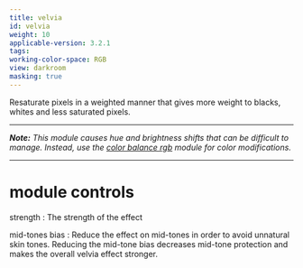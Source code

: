 ```yaml
---
title: velvia
id: velvia
weight: 10
applicable-version: 3.2.1
tags: 
working-color-space: RGB 
view: darkroom
masking: true
---
```


Resaturate pixels in a weighted manner that gives more weight to blacks, whites and less saturated pixels. 

---

_**Note:** This module causes hue and brightness shifts that can be difficult to manage. Instead, use the [color balance rgb](./color-balance-rgb.md) module for color modifications._

---

# module controls

strength
: The strength of the effect

mid-tones bias
: Reduce the effect on mid-tones in order to avoid unnatural skin tones. Reducing the mid-tone bias decreases mid-tone protection and makes the overall velvia effect stronger.
